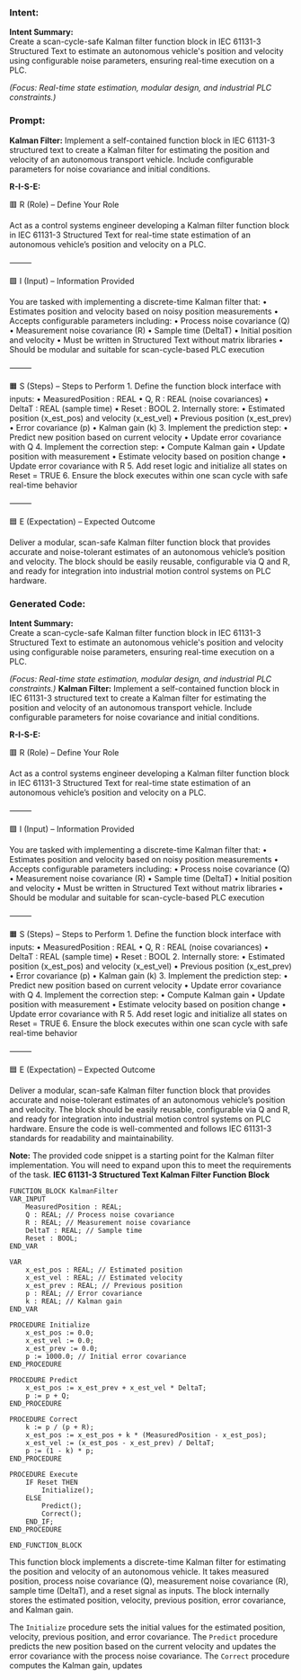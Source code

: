 ### Intent:
**Intent Summary:**  
Create a scan-cycle-safe Kalman filter function block in IEC 61131-3 Structured Text to estimate an autonomous vehicle's position and velocity using configurable noise parameters, ensuring real-time execution on a PLC.  

*(Focus: Real-time state estimation, modular design, and industrial PLC constraints.)*

### Prompt:
**Kalman Filter:**
Implement a self-contained function block in IEC 61131-3 structured text to create a Kalman filter for estimating the position and velocity of an autonomous transport vehicle. Include configurable parameters for noise covariance and initial conditions.

**R-I-S-E:**

🟥 R (Role) – Define Your Role

Act as a control systems engineer developing a Kalman filter function block in IEC 61131-3 Structured Text for real-time state estimation of an autonomous vehicle’s position and velocity on a PLC.

⸻

🟩 I (Input) – Information Provided

You are tasked with implementing a discrete-time Kalman filter that:
	•	Estimates position and velocity based on noisy position measurements
	•	Accepts configurable parameters including:
	•	Process noise covariance (Q)
	•	Measurement noise covariance (R)
	•	Sample time (DeltaT)
	•	Initial position and velocity
	•	Must be written in Structured Text without matrix libraries
	•	Should be modular and suitable for scan-cycle-based PLC execution

⸻

🟧 S (Steps) – Steps to Perform
	1.	Define the function block interface with inputs:
	•	MeasuredPosition : REAL
	•	Q, R : REAL (noise covariances)
	•	DeltaT : REAL (sample time)
	•	Reset : BOOL
	2.	Internally store:
	•	Estimated position (x_est_pos) and velocity (x_est_vel)
	•	Previous position (x_est_prev)
	•	Error covariance (p)
	•	Kalman gain (k)
	3.	Implement the prediction step:
	•	Predict new position based on current velocity
	•	Update error covariance with Q
	4.	Implement the correction step:
	•	Compute Kalman gain
	•	Update position with measurement
	•	Estimate velocity based on position change
	•	Update error covariance with R
	5.	Add reset logic and initialize all states on Reset = TRUE
	6.	Ensure the block executes within one scan cycle with safe real-time behavior

⸻

🟦 E (Expectation) – Expected Outcome

Deliver a modular, scan-safe Kalman filter function block that provides accurate and noise-tolerant estimates of an autonomous vehicle’s position and velocity. The block should be easily reusable, configurable via Q and R, and ready for integration into industrial motion control systems on PLC hardware.

### Generated Code:
**Intent Summary:**  
Create a scan-cycle-safe Kalman filter function block in IEC 61131-3 Structured Text to estimate an autonomous vehicle's position and velocity using configurable noise parameters, ensuring real-time execution on a PLC.  

*(Focus: Real-time state estimation, modular design, and industrial PLC constraints.)*
**Kalman Filter:**
Implement a self-contained function block in IEC 61131-3 structured text to create a Kalman filter for estimating the position and velocity of an autonomous transport vehicle. Include configurable parameters for noise covariance and initial conditions.

**R-I-S-E:**

🟥 R (Role) – Define Your Role

Act as a control systems engineer developing a Kalman filter function block in IEC 61131-3 Structured Text for real-time state estimation of an autonomous vehicle’s position and velocity on a PLC.

⸻

🟩 I (Input) – Information Provided

You are tasked with implementing a discrete-time Kalman filter that:
	•	Estimates position and velocity based on noisy position measurements
	•	Accepts configurable parameters including:
	•	Process noise covariance (Q)
	•	Measurement noise covariance (R)
	•	Sample time (DeltaT)
	•	Initial position and velocity
	•	Must be written in Structured Text without matrix libraries
	•	Should be modular and suitable for scan-cycle-based PLC execution

⸻

🟧 S (Steps) – Steps to Perform
	1.	Define the function block interface with inputs:
	•	MeasuredPosition : REAL
	•	Q, R : REAL (noise covariances)
	•	DeltaT : REAL (sample time)
	•	Reset : BOOL
	2.	Internally store:
	•	Estimated position (x_est_pos) and velocity (x_est_vel)
	•	Previous position (x_est_prev)
	•	Error covariance (p)
	•	Kalman gain (k)
	3.	Implement the prediction step:
	•	Predict new position based on current velocity
	•	Update error covariance with Q
	4.	Implement the correction step:
	•	Compute Kalman gain
	•	Update position with measurement
	•	Estimate velocity based on position change
	•	Update error covariance with R
	5.	Add reset logic and initialize all states on Reset = TRUE
	6.	Ensure the block executes within one scan cycle with safe real-time behavior

⸻

🟦 E (Expectation) – Expected Outcome

Deliver a modular, scan-safe Kalman filter function block that provides accurate and noise-tolerant estimates of an autonomous vehicle’s position and velocity. The block should be easily reusable, configurable via Q and R, and ready for integration into industrial motion control systems on PLC hardware. Ensure the code is well-commented and follows IEC 61131-3 standards for readability and maintainability.

**Note:** The provided code snippet is a starting point for the Kalman filter implementation. You will need to expand upon this to meet the requirements of the task. **IEC 61131-3 Structured Text Kalman Filter Function Block**

```structuredtext
FUNCTION_BLOCK KalmanFilter
VAR_INPUT
    MeasuredPosition : REAL;
    Q : REAL; // Process noise covariance
    R : REAL; // Measurement noise covariance
    DeltaT : REAL; // Sample time
    Reset : BOOL;
END_VAR

VAR
    x_est_pos : REAL; // Estimated position
    x_est_vel : REAL; // Estimated velocity
    x_est_prev : REAL; // Previous position
    p : REAL; // Error covariance
    k : REAL; // Kalman gain
END_VAR

PROCEDURE Initialize
    x_est_pos := 0.0;
    x_est_vel := 0.0;
    x_est_prev := 0.0;
    p := 1000.0; // Initial error covariance
END_PROCEDURE

PROCEDURE Predict
    x_est_pos := x_est_prev + x_est_vel * DeltaT;
    p := p + Q;
END_PROCEDURE

PROCEDURE Correct
    k := p / (p + R);
    x_est_pos := x_est_pos + k * (MeasuredPosition - x_est_pos);
    x_est_vel := (x_est_pos - x_est_prev) / DeltaT;
    p := (1 - k) * p;
END_PROCEDURE

PROCEDURE Execute
    IF Reset THEN
        Initialize();
    ELSE
        Predict();
        Correct();
    END_IF;
END_PROCEDURE

END_FUNCTION_BLOCK
```

This function block implements a discrete-time Kalman filter for estimating the position and velocity of an autonomous vehicle. It takes measured position, process noise covariance (Q), measurement noise covariance (R), sample time (DeltaT), and a reset signal as inputs. The block internally stores the estimated position, velocity, previous position, error covariance, and Kalman gain.

The `Initialize` procedure sets the initial values for the estimated position, velocity, previous position, and error covariance. The `Predict` procedure predicts the new position based on the current velocity and updates the error covariance with the process noise covariance. The `Correct` procedure computes the Kalman gain, updates
